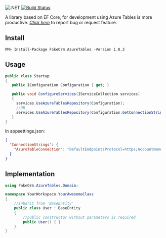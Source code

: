 ![.NET](https://github.com/matheusvelloso/fakeorm/workflows/.NET/badge.svg) [![Build Status](https://unboxitrepositorios.visualstudio.com/FakeORM/_apis/build/status/matheusvelloso.fakeorm?branchName=master)](https://unboxitrepositorios.visualstudio.com/FakeORM/_build/latest?definitionId=5&branchName=master)

A library based on EF Core, for development using Azure Tables is more productive. [*Click here*](https://github.com/matheusvelloso/fakeorm/issues) to report bug or request feature.

## Install

	PM> Install-Package FakeOrm.AzureTables -Version 1.0.3
## Usage

```cs
public class Startup
{
   public IConfiguration Configuration { get; }

   public void ConfigureServices(IServiceCollection services)
   {
     services.UseAzureTablesRepository(Configuration);
     //OR
     services.UseAzureTablesRepository(Configuration.GetConnectionString("AzureTableConnection"));
   }
}
```

In appsettings.json:

```json
{
  "ConnectionStrings": {
    "AzureTableConnection": "DefaultEndpointsProtocol=https;AccountName=**************;AccountKey=*********;EndpointSuffix=core.windows.net"
  }
}

```

## Implementation

```csharp
using FakeOrm.AzureTables.Domain;

namespace YourWorkspace.YourAwesomeClass
{
    //inherit from 'BaseEntity'
    public class User : BaseEntity
    {
    	//public constructor without parameters is required
        public User() { }
    }
}
```
